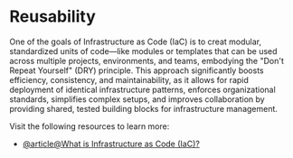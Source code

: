 # Reusability

One of the goals of Infrastructure as Code (IaC) is to creat modular, standardized units of code—like modules or templates that can be used across multiple projects, environments, and teams, embodying the "Don't Repeat Yourself" (DRY) principle. This approach significantly boosts efficiency, consistency, and maintainability, as it allows for rapid deployment of identical infrastructure patterns, enforces organizational standards, simplifies complex setups, and improves collaboration by providing shared, tested building blocks for infrastructure management.

Visit the following resources to learn more:

- [@article@What is Infrastructure as Code (IaC)?](https://www.redhat.com/en/topics/automation/what-is-infrastructure-as-code-iac)
